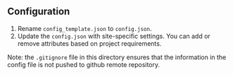 ## Configuration

1. Rename  `config_template.json` to `config.json`.
2. Update the `config.json` with site-specific settings. You can add or remove attributes based on project requirements.

Note: the `.gitignore` file in this directory ensures that the information in the config file is not pushed to github remote repository. 
